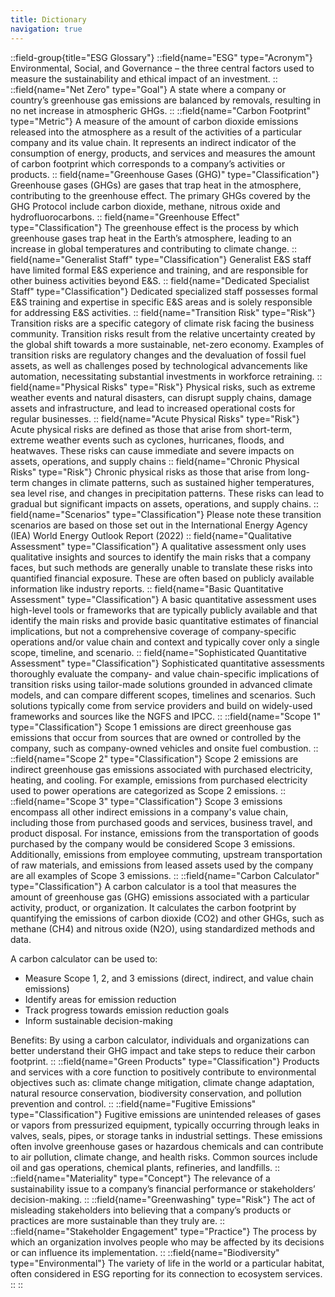 ```yaml
---
title: Dictionary
navigation: true
---
```


::field-group{title="ESG Glossary"}
  ::field{name="ESG" type="Acronym"}
  Environmental, Social, and Governance – the three central factors used to measure the sustainability and ethical impact of an investment.
  ::
  ::field{name="Net Zero" type="Goal"}
  A state where a company or country’s greenhouse gas emissions are balanced by removals, resulting in no net increase in atmospheric GHGs.
  ::
  ::field{name="Carbon Footprint" type="Metric"}
  A measure of the amount of carbon dioxide emissions released into the atmosphere as a result of the activities of a particular company and its value chain. It represents an indirect indicator of the consumption of energy, products, and services and measures the amount of carbon footprint which corresponds to a company’s activities or products.
  ::
  field{name="Greenhouse Gases (GHG)" type="Classification"}
  Greenhouse gases (GHGs) are gases that trap heat in the atmosphere, contributing to the greenhouse effect. The primary GHGs covered by the GHG Protocol include carbon dioxide, methane, nitrous oxide and  hydrofluorocarbons.
  ::
  field{name="Greenhouse Effect" type="Classification"}
  The greenhouse effect is the process by which greenhouse gases trap heat in the Earth’s atmosphere, leading to an increase in global temperatures and contributing to climate change.
  ::
  field{name="Generalist Staff" type="Classification"}
  Generalist E&S staff have limited formal E&S experience and training, and are responsible for other buiness activities beyond E&S.
  ::
  field{name="Dedicated Specialist Staff" type="Classification"}
  Dedicated specialized staff possesses formal E&S training and expertise in specific E&S areas and is solely responsible for addressing E&S activities.
  ::
  field{name="Transition Risk" type="Risk"}
  Transition risks are a specific category of climate risk facing the business community. Transition risks result from the relative uncertainty created by the global shift towards a more sustainable, net-zero economy. Examples of transition risks are regulatory changes and the devaluation of fossil fuel assets, as well as challenges posed by technological advancements like automation, necessitating substantial investments in workforce retraining. 
  ::
  field{name="Physical Risks" type="Risk"}
  Physical risks, such as extreme weather events and natural disasters, can disrupt supply chains, damage assets and infrastructure, and lead to increased operational costs for regular businesses. 
  ::
  field{name="Acute Physical Risks" type="Risk"}
  Acute physical risks are defined as those that arise from short-term, extreme weather events such as cyclones, hurricanes, floods, and heatwaves. These risks can cause immediate and severe impacts on assets, operations, and supply chains
  ::
  field{name="Chronic Physical Risks" type="Risk"}
  Chronic physical risks as those that arise from long-term changes in climate patterns, such as sustained higher temperatures, sea level rise, and changes in precipitation patterns. These risks can lead to gradual but significant impacts on assets, operations, and supply chains.
  ::
  field{name="Scenarios" type="Classification"}
  Please note these transition scenarios are based on those set out in the International Energy Agency (IEA) World Energy Outlook Report (2022)
  ::
  field{name="Qualitative Assessment" type="Classification"}
  A qualitative assessment only uses qualitative insights and sources to identify the main risks that a company faces, but such methods are generally unable to translate these risks into quantified financial exposure. These are often based on publicly available information like industry reports.
  ::
  field{name="Basic Quantitative Assessment" type="Classification"}
  A basic quantitative assessment uses high-level tools or frameworks that are typically publicly available and that identify the main risks and provide basic quantitative estimates of financial implications, but not a comprehensive coverage of company-specific operations and/or value chain and context and typically cover only a single scope, timeline, and scenario. 
  ::
  field{name="Sophisticated Quantitative Assessment" type="Classification"}
  Sophisticated quantitative assessments thoroughly evaluate the company- and value chain-specific implications of transition risks using tailor-made solutions grounded in advanced climate models, and can compare different scopes, timelines and scenarios. Such solutions typically come from service providers and build on widely-used frameworks and sources like the NGFS and IPCC.
  ::
  ::field{name="Scope 1" type="Classification"}
  Scope 1 emissions are direct greenhouse gas emissions that occur from sources that are owned or controlled by the company, such as company-owned vehicles and onsite fuel combustion. 
  ::
  ::field{name="Scope 2" type="Classification"}
  Scope 2 emissions are indirect greenhouse gas emissions associated with purchased electricity, heating, and cooling. For example, emissions from purchased electricity used to power operations are categorized as Scope 2 emissions. 
  ::
  ::field{name="Scope 3" type="Classification"}
  Scope 3 emissions encompass all other indirect emissions in a company's value chain, including those from purchased goods and services, business travel, and product disposal.
  For instance, emissions from the transportation of goods purchased by the company would be considered Scope 3 emissions. 
  Additionally, emissions from employee commuting, upstream transportation of raw materials, and emissions from leased assets used by the company are all examples of Scope 3 emissions.
  ::
  ::field{name="Carbon Calculator" type="Classification"}
  A carbon calculator is a tool that measures the amount of greenhouse gas (GHG) emissions associated with a particular activity, product, or organization. It calculates the carbon footprint by quantifying the emissions of carbon dioxide (CO2) and other GHGs, such as methane (CH4) and nitrous oxide (N2O), using standardized methods and data. 

  A carbon calculator can be used to: 
  - Measure Scope 1, 2, and 3 emissions (direct, indirect, and value chain emissions)
  - Identify areas for emission reduction
  - Track progress towards emission reduction goals
  - Inform sustainable decision-making

  Benefits: 
  By using a carbon calculator, individuals and organizations can better understand their GHG impact and take steps to reduce their carbon footprint. 
  ::
  ::field{name="Green Products" type="Classification"}
  Products and services with a core function to positively contribute to environmental objectives such as: climate change mitigation, climate change adaptation, natural resource conservation, biodiversity conservation, and pollution prevention and control.  ::
  ::field{name="Fugitive Emissions" type="Classification"}
  Fugitive emissions are unintended releases of gases or vapors from pressurized equipment, typically occurring through leaks in valves, seals, pipes, or storage tanks in industrial settings. These emissions often involve greenhouse gases or hazardous chemicals and can contribute to air pollution, climate change, and health risks. Common sources include oil and gas operations, chemical plants, refineries, and landfills.
  ::
  ::field{name="Materiality" type="Concept"}
  The relevance of a sustainability issue to a company’s financial performance or stakeholders’ decision-making.
  ::
  ::field{name="Greenwashing" type="Risk"}
  The act of misleading stakeholders into believing that a company’s products or practices are more sustainable than they truly are.
  ::
  ::field{name="Stakeholder Engagement" type="Practice"}
  The process by which an organization involves people who may be affected by its decisions or can influence its implementation.
  ::
  ::field{name="Biodiversity" type="Environmental"}
  The variety of life in the world or a particular habitat, often considered in ESG reporting for its connection to ecosystem services.
  ::
::

